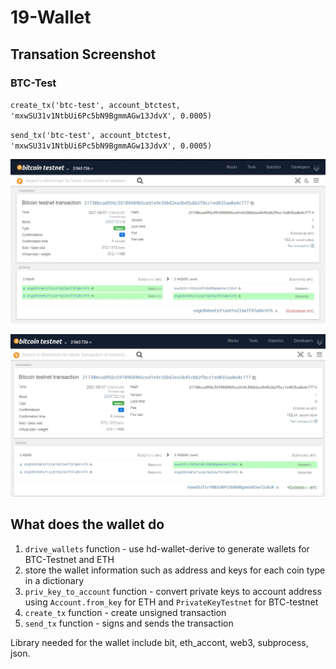 # 19-Wallet
## Transation Screenshot
### BTC-Test
`create_tx('btc-test', account_btctest, 'mxwSU31v1NtbUi6Pc5bN9BgmmAGw13JdvX', 0.0005)`

`send_tx('btc-test', account_btctest, 'mxwSU31v1NtbUi6Pc5bN9BgmmAGw13JdvX', 0.0005)`

![alt text](sender.jpg)

![alt text](recipient.jpg)

## What does the wallet do
1. `drive_wallets` function - use hd-wallet-derive to generate wallets for BTC-Testnet and ETH
2. store the wallet information such as address and keys for each coin type in a dictionary
3. `priv_key_to_account` function - convert private keys to account address using `Account.from_key` for ETH and `PrivateKeyTestnet` for BTC-testnet
4. `create_tx` function - create unsigned transaction
5. `send_tx` function - signs and sends the transaction

Library needed for the wallet include bit, eth_accont, web3, subprocess, json.  